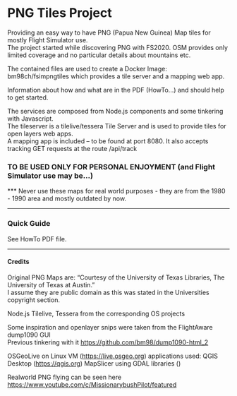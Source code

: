 # PNG Tiles Project

Providing an easy way to have PNG (Papua New Guinea) Map tiles for mostly Flight Simulator use.  
The project started while discovering PNG with FS2020. OSM provides only limited coverage and no particular details about mountains etc.  

The contained files are used to create a Docker Image:  bm98ch/fsimpngtiles
which provides a tile server and a mapping web app.  

Information about how and what are in the PDF (HowTo...) and should help to get started.  

The services are composed from Node.js components and some tinkering with Javascript.  
The tileserver is a tilelive/tessera Tile Server and is used to provide tiles for open layers web apps.  
A mapping app is included – to be found at port 8080. It also accepts tracking GET requests at the route /api/track
      
### TO BE USED ONLY FOR PERSONAL ENJOYMENT (and Flight Simulator use may be…)  
*** Never use these maps for real world purposes - they are from the 1980 - 1990 area and mostly outdated by now.

---

### Quick Guide

See HowTo PDF file.

---

#### Credits

Original PNG Maps are:
“Courtesy of the University of Texas Libraries, The University of Texas at Austin.”   
I assume they are public domain as this was stated in the Universities copyright section.

Node.js Tilelive, Tessera from the corresponding OS projects   

Some inspiration and openlayer snips were taken from the FlightAware dump1090 GUI   
Previous tinkering with it https://github.com/bm98/dump1090-html_2


OSGeoLive on Linux VM (https://live.osgeo.org) applications used: QGIS Desktop (https://qgis.org) MapSlicer using GDAL libraries  ()

Realworld PNG flying can be seen here https://www.youtube.com/c/MissionarybushPilot/featured
